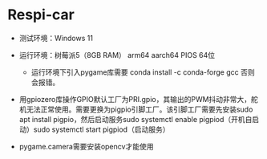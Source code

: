 # Respi-car
- 测试环境：Windows 11

- 运行环境：树莓派5（8GB RAM） arm64 aarch64 PIOS 64位
  - 运行环境下引入pygame库需要 conda install -c conda-forge gcc 否则会报错。

- 用gpiozero库操作GPIO默认工厂为PRI.gpio，其输出的PWM抖动非常大，舵机无法正常使用。需要更换为pigpio引脚工厂。该引脚工厂需要先安装sudo apt install pigpio，然后启动服务sudo systemctl enable pigpiod（开机自启动）sudo systemctl start pigpiod（启动服务）
- pygame.camera需要安装opencv才能使用